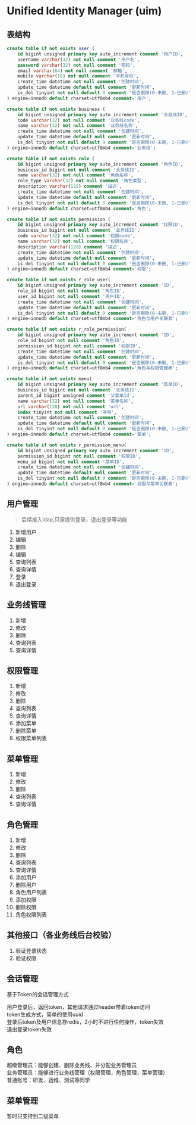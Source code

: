 Unified Identity Manager (uim)
================================

## 表结构

```sql
create table if not exists user (
    id bigint unsigned primary key auto_increment comment '用户ID',
    username varchar(32) not null comment '用户名',
    password varchar(32) not null comment '密码',
    email varchar(64) not null comment '邮箱',
    mobile varchar(16) not null comment '手机号码',
    create_time datetime not null comment '创建时间',
    update_time datetime default null comment '更新时间',
    is_del tinyint not null default 0 comment '是否删除(0-未删, 1-已删)'
) engine=innodb default charset=utf8mb4 comment='用户';

create table if not exists business (
    id bigint unsigned primary key auto_increment comment '业务线ID',
    code varchar(32) not null comment '业务线code',
    name varchar(32) not null comment '业务线名称',
    create_time datetime not null comment '创建时间',
    update_time datetime default null comment '更新时间',
    is_del tinyint not null default 0 comment '是否删除(0-未删, 1-已删)'
) engine=innodb default charset=utf8mb4 comment='业务线';

create table if not exists role (
    id bigint unsigned primary key auto_increment comment '角色ID',
    business_id bigint not null comment '业务线ID',
    name varchar(32) not null comment '角色名称',
    role_type varchar(32) not null comment '角色类型',
    description varchar(128) comment '描述',
    create_time datetime not null comment '创建时间',
    update_time datetime default null comment '更新时间',
    is_del tinyint not null default 0 comment '是否删除(0-未删, 1-已删)'
) engine=innodb default charset=utf8mb4 comment='角色';

create table if not exists permission (
    id bigint unsigned primary key auto_increment comment '权限ID',
    business_id bigint not null comment '业务线ID',
    code varchar(32) not null comment '权限code',
    name varchar(32) not null comment '权限名称',
    description varchar(128) comment '描述',
    create_time datetime not null comment '创建时间',
    update_time datetime default null comment '更新时间',
    is_del tinyint not null default 0 comment '是否删除(0-未删, 1-已删)'
) engine=innodb default charset=utf8mb4 comment='权限';

create table if not exists r_role_user(
    id bigint unsigned primary key auto_increment comment 'ID',
    role_id bigint not null comment '角色ID',
    user_id bigint not null comment '用户ID',
    create_time datetime not null comment '创建时间',
    update_time datetime default null comment '更新时间',
    is_del tinyint not null default 0 comment '是否删除(0-未删, 1-已删)'
) engine=innodb default charset=utf8mb4 comment='角色与用户关联表';

create table if not exists r_role_permission(
    id bigint unsigned primary key auto_increment comment 'ID',
    role_id bigint not null comment '角色ID',
    permission_id bigint not null comment '权限ID',
    create_time datetime not null comment '创建时间',
    update_time datetime default null comment '更新时间',
    is_del tinyint not null default 0 comment '是否删除(0-未删, 1-已删)'
) engine=innodb default charset=utf8mb4 comment='角色与权限管理表';

create table if not exists menu(
    id bigint unsigned primary key auto_increment comment '菜单ID',
    business_id bigint not null comment '业务线ID',
    parent_id bigint unsigned comment '父菜单Id',
    name varchar(32) not null comment '菜单名称',
    url varchar(128) not null comment 'url',
    index tinyint not null comment '序号',
    create_time datetime not null comment '创建时间',
    update_time datetime default null comment '更新时间',
    is_del tinyint not null default 0 comment '是否删除(0-未删, 1-已删)'
) engine=innodb default charset=utf8mb4 comment='菜单';

create table if not exists r_permission_menu(
    id bigint unsigned primary key auto_increment comment 'ID',
    permission_id bigint not null comment '权限ID',
    menu_id bigint not null comment '菜单ID',
    create_time datetime not null comment '创建时间',
    update_time datetime default null comment '更新时间',
    is_del tinyint not null default 0 comment '是否删除(0-未删, 1-已删)'
) engine=innodb default charset=utf8mb4 comment='权限与菜单关联表';

```

## 用户管理

> 后续接入ldap,只需提供登录，退出登录等功能

1. 新增用户
2. 编辑
3. 删除
4. 编辑
5. 查询列表
6. 查询详情
7. 登录
8. 退出登录

## 业务线管理

1. 新增
2. 修改
3. 删除
4. 查询列表
5. 查询详情

## 权限管理

1. 新增
2. 修改
3. 删除
4. 查询列表
5. 查询详情
6. 添加菜单
7. 删除菜单
8. 权限菜单列表

## 菜单管理

1. 新增
2. 修改
3. 删除
4. 查询列表
5. 查询详情

## 角色管理

1. 新增
2. 修改
3. 删除
4. 查询列表
5. 查询详情
6. 添加用户
7. 删除用户
8. 角色用户列表
9. 添加权限
10. 删除权限
11. 角色权限列表

## 其他接口（各业务线后台校验）

1. 验证登录状态
2. 验证权限

## 会话管理

基于Token的会话管理方式

用户登录后，返回token，其他请求通过header带着token访问  
token生成方式，简单的使用uuid  
登录后token及用户信息存redis，2小时不进行任何操作，token失效  
退出登录token失效

## 角色

超级管理员：能够创建、删除业务线、并分配业务管理员  
业务管理员：能够进行业务线管理（权限管理，角色管理，菜单管理）  
普通账号：研发、运维、测试等同学  

## 菜单管理

暂时只支持到二级菜单


